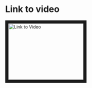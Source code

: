<h1>Link to video</h1>
<a href="http://www.youtube.com/watch?feature=player_embedded&v=Aa6HQpL4Ks8 
" target="_blank"><img src="http://img.youtube.com/vi/Aa6HQpL4Ks8/0.jpg" 
alt="Link to Video" width="240" height="180" border="10" /></a>
